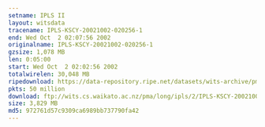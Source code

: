 ```yaml
---
setname: IPLS II
layout: witsdata
tracename: IPLS-KSCY-20021002-020256-1
end: Wed Oct  2 02:07:56 2002
originalname: IPLS-KSCY-20021002-020256-1
gzsize: 1,078 MB
len: 0:05:00
start: Wed Oct  2 02:02:56 2002
totalwirelen: 30,048 MB
ripedownload: https://data-repository.ripe.net/datasets/wits-archive/pma/long/ipls/2/IPLS-KSCY-20021002-020256-1.gz
pkts: 50 million
download: ftp://wits.cs.waikato.ac.nz/pma/long/ipls/2/IPLS-KSCY-20021002-020256-1.gz
size: 3,829 MB
md5: 972761d57c9309ca6989bb737790fa42
---
```

